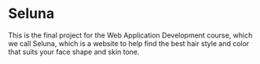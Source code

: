 # Seluna
This is the final project for the Web Application Development course, which we call Seluna, which is a website to help find the best hair style and color that suits your face shape and skin tone.
